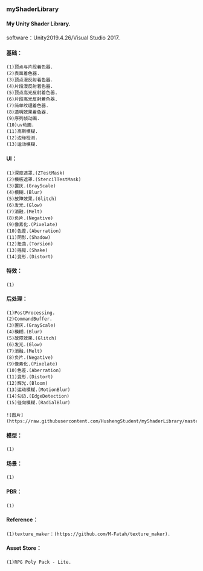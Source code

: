 ### myShaderLibrary
#### My Unity Shader Library.

software：Unity2019.4.26/Visual Studio 2017.

#### 基础：
    (1)顶点与片段着色器.
    (2)表面着色器.
    (3)顶点漫反射着色器.
    (4)片段漫反射着色器.
    (5)顶点高光反射着色器.
    (6)片段高光反射着色器.
    (7)简单纹理着色器.
    (8)透明效果着色器.
    (9)序列帧动画.
    (10)uv动画.
    (11)高斯模糊.
    (12)边缘检测.
    (13)运动模糊.
	
#### UI：
    (1)深度遮罩.(ZTestMask)
    (2)模板遮罩.(StencilTestMask)
    (3)置灰.(GrayScale)
    (4)模糊.(Blur)
    (5)故障效果.(Glitch)
    (6)发光.(Glow)
    (7)消融.(Melt)
    (8)负片.(Negative)
    (9)像素化.(Pixelate)
    (10)色差.(Aberration)
    (11)阴影.(Shadow)
    (12)扭曲.(Torsion)
    (13)摇晃.(Shake)
    (14)变形.(Distort)
	
#### 特效：
    (1)
	
#### 后处理：
    (1)PostProcessing.
    (2)CommandBuffer.
    (3)置灰.(GrayScale)
    (4)模糊.(Blur)
    (5)故障效果.(Glitch)
    (6)发光.(Glow)
    (7)消融.(Melt)
    (8)负片.(Negative)
    (9)像素化.(Pixelate)
    (10)色差.(Aberration)
    (11)变形.(Distort)
    (12)辉光.(Bloom)
    (13)运动模糊.(MotionBlur)
    (14)勾边.(EdgeDetection)
    (15)径向模糊.(RadialBlur)
	
	![图片](https://raw.githubusercontent.com/HushengStudent/myShaderLibrary/master/File/Picture/PostProcess.png)
	
#### 模型：
    (1)
	
#### 场景：
    (1)
		
#### PBR：
    (1)
	
#### Reference：
    (1)texture_maker：(https://github.com/M-Fatah/texture_maker).
	
#### Asset Store：
    (1)RPG Poly Pack - Lite.